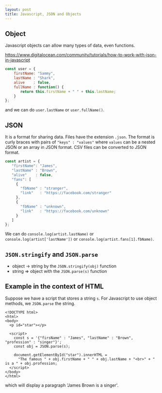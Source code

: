```yaml
---
layout: post
title: Javascript, JSON and Objects
---
```



## Object

Javascript objects can allow many types of data, even functions.

https://www.digitalocean.com/community/tutorials/how-to-work-with-json-in-javascript


```javascript
const user = {
    firstName: "Sammy",
    lastName : "Shark",
    alive    : false,
    fullName : function() {
       return this.firstName + " " + this.lastName;
    }
};

```
and we can do `user.lastName`  or `user.fullName()`.

 ## JSON
 It is a format for sharing data. Files have the extension `.json`. The format is curly braces with pairs of `"keys" : "values"` where `values`  can be a nested 
 JSON or an array in JSON format. 
 CSV files can be converted to JSON format.
 
 ```javascript
 const artist = {
    "firstName": "James",
    "lastName" : "Brown",
    "alive"    : false,
    "fans": [
      {
        "fbName" : "stranger",
        "link"   : "https://facebook.com/stranger"
      },
      {
        "fbName" : "unknown",
        "link"   : "https://facebook.com/unknown"
      }
    ]
};
 ```
 We can do  `console.log(artist.lastName)` or `console.log(artist['lastName'])` or `console.log(artist.fans[1].fbName)`.
 
 ## `JSON.stringify`  and `JSON.parse`
 
 - object -> string by the `JSON.stringify(obj)` function
 - string =>  object     with the `JSON.parse(s)` function
 
## Example in the context of HTML

Suppose we have a script that stores a string `s`. For Javascript to use object methods, we `JSON.parse`  the string.
```
<!DOCTYPE html>
<html>
<body>
  <p id="star"></p>

  <script>
    const s = '{"firsName" : "James", "lastName" : "Brown", "profession" : "singer"}';
    const obj = JSON.parse(s);
    
    document.getElementById("star").innerHTML =
      "The famous " + obj.firstName + " " + obj.lastName + "<br>" + " is a " + obj.profession;
  </script>
</body>
</html>

```
which will  display a paragraph  'James Brown is a singer'.
